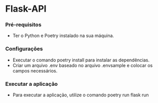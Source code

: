 # Flask-API

### Pré-requisitos

- Ter o Python e Poetry instalado na sua máquina.

### Configurações

- Executar o comando poetry install para instalar as dependências.
- Criar um arquivo .env baseado no arquivo .envsample e colocar os campos necessários.

### Executar a aplicação

- Para executar a aplicação, utilize o comando poetry run flask run